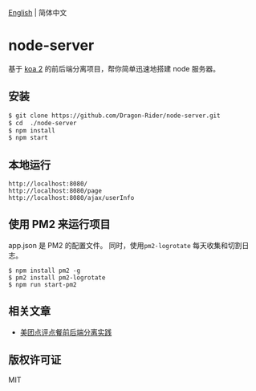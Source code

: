 [English](./README_CN.md) | 简体中文

# node-server
基于 [koa 2][2] 的前后端分离项目，帮你简单迅速地搭建 node 服务器。  

## 安装
```bash
$ git clone https://github.com/Dragon-Rider/node-server.git   
$ cd  ./node-server    
$ npm install  
$ npm start  
```

## 本地运行
```
http://localhost:8080/  
http://localhost:8080/page
http://localhost:8080/ajax/userInfo
```

## 使用 PM2 来运行项目
app.json 是 PM2 的配置文件。 同时，使用`pm2-logrotate` 每天收集和切割日志。
```
$ npm install pm2 -g
$ pm2 install pm2-logrotate 
$ npm run start-pm2
```

## 相关文章
- [美团点评点餐前后端分离实践][1] 

## 版权许可证
MIT

[1]: https://zhuanlan.zhihu.com/p/28704974?group_id=884563171543744512
[2]: http://koajs.com/
